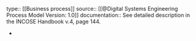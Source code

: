 type:: [[Business process]]
source:: [[@Digital Systems Engineering Process Model Version: 1.0]]
documentation:: See detailed description in the INCOSE Handbook v.4, page 144.

-